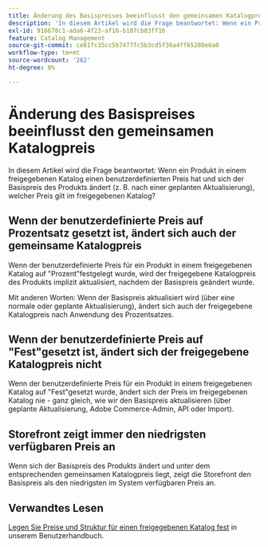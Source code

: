 ```yaml
---
title: Änderung des Basispreises beeinflusst den gemeinsamen Katalogpreis
description: 'In diesem Artikel wird die Frage beantwortet: Wenn ein Produkt in einem freigegebenen Katalog einen benutzerdefinierten Preis hat und sich der Basispreis des Produkts ändert (z. B. nach einer geplanten Aktualisierung), welcher Preis gilt im freigegebenen Katalog?'
exl-id: 916678c1-ada6-4f23-af16-b107cb83ff16
feature: Catalog Management
source-git-commit: ce81fc35cc5b7477fc5b3cd5f36a4ff65280e6a0
workflow-type: tm+mt
source-wordcount: '262'
ht-degree: 0%

---
```


# Änderung des Basispreises beeinflusst den gemeinsamen Katalogpreis

In diesem Artikel wird die Frage beantwortet: Wenn ein Produkt in einem freigegebenen Katalog einen benutzerdefinierten Preis hat und sich der Basispreis des Produkts ändert (z. B. nach einer geplanten Aktualisierung), welcher Preis gilt im freigegebenen Katalog?

## Wenn der benutzerdefinierte Preis auf Prozentsatz gesetzt ist, ändert sich auch der gemeinsame Katalogpreis

Wenn der benutzerdefinierte Preis für ein Produkt in einem freigegebenen Katalog auf &quot;Prozent&quot;festgelegt wurde, wird der freigegebene Katalogpreis des Produkts implizit aktualisiert, nachdem der Basispreis geändert wurde.

Mit anderen Worten: Wenn der Basispreis aktualisiert wird (über eine normale oder geplante Aktualisierung), ändert sich auch der freigegebene Katalogpreis nach Anwendung des Prozentsatzes.

## Wenn der benutzerdefinierte Preis auf &quot;Fest&quot;gesetzt ist, ändert sich der freigegebene Katalogpreis nicht

Wenn der benutzerdefinierte Preis für ein Produkt in einem freigegebenen Katalog auf &quot;Fest&quot;gesetzt wurde, ändert sich der Preis im freigegebenen Katalog nie - ganz gleich, wie wir den Basispreis aktualisieren (über geplante Aktualisierung, Adobe Commerce-Admin, API oder Import).

## Storefront zeigt immer den niedrigsten verfügbaren Preis an

Wenn sich der Basispreis des Produkts ändert und unter dem entsprechenden gemeinsamen Katalogpreis liegt, zeigt die Storefront den Basispreis als den niedrigsten im System verfügbaren Preis an.

## Verwandtes Lesen

[Legen Sie Preise und Struktur für einen freigegebenen Katalog fest](https://experienceleague.adobe.com/docs/commerce-admin/b2b/shared-catalogs/define/catalog-shared-pricing-structure.html) in unserem Benutzerhandbuch.
